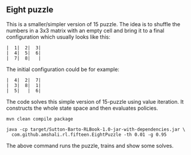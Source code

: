 ## Eight puzzle
This is a smaller/simpler version of 15 puzzle. The idea is to shuffle the numbers in a 3x3 matrix with an empty cell
and bring it to a final configuration which usually looks like this:

```text
|  1|  2|  3|
|  4|  5|  6|
|  7|  8|   |
```
The initial configuration could be for example:

```text
|  4|  2|  7|
|  3|  8|  1|
|  5|   |  6|
```

The code solves this simple version of 15-puzzle using value iteration. It constructs the whole
state space and then evaluates policies.

```shell
mvn clean compile package

java -cp target/Sutton-Barto-RLBook-1.0-jar-with-dependencies.jar \
  com.github.amshali.rl.fifteen.EightPuzzle -th 0.01 -g 0.95
```
The above command runs the puzzle, trains and show some solves.